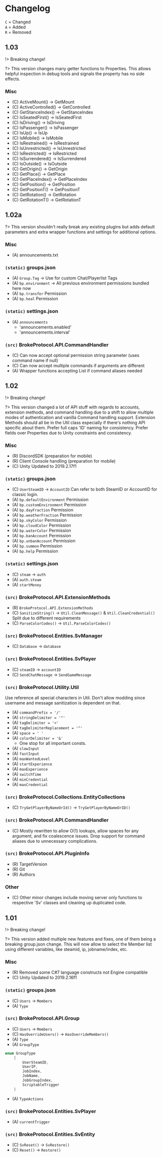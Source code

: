 # Changelog

`C` = Changed  
`A` = Added  
`R` = Removed  

## 1.03
!> Breaking change!

?> This version changes many getter functions to Properties. This allows helpful inspection in debug tools and signals the property has no side effects.

### Misc
- (C) ActiveMount() -> GetMount
- (C) ActiveControlled() -> GetControlled
- (C) GetStanceIndex() -> GetStanceIndex
- (C) IsSeatedFirst() -> IsSeatedFirst
- (C) IsDriving() -> IsDriving
- (C) IsPassenger() -> IsPassenger
- (C) IsUp() -> IsUp
- (C) IsMobile() -> IsMobile
- (C) IsRestrained() -> IsRestrained
- (C) IsUnrestricted() -> IsUnrestricted
- (C) IsRestricted() -> IsRestricted
- (C) IsSurrendered() -> IsSurrendered
- (C) IsOutside() -> IsOutside
- (C) GetOrigin() -> GetOrigin
- (C) GetPlace() -> GetPlace
- (C) GetPlaceIndex() -> GetPlaceIndex
- (C) GetPosition() -> GetPosition
- (C) GetPositionT() -> GetPositionT
- (C) GetRotation() -> GetRotation
- (C) GetRotationT() -> GetRotationT

## 1.02a
?> This version shouldn't really break any existing plugins but adds default parameters and extra wrapper functions and settings for additional options.

### Misc
- (A) announcements.txt

### `(static)` groups.json
- (A) `Group.Tag` -> Use for custom Chat/Playerlist Tags
- (A) `bp.environment` -> All previous environment permissions bundled here now
- (A) `bp.transfer` Permission
- (A) `bp.heal` Permission

### `(static)` settings.json
- (A) `announcements`
  - 'announcements.enabled'
  - 'announcements.interval'

### `(src)` BrokeProtocol.API.CommandHandler
- (C) Can now accept optional permission string parameter (uses command name if null)
- (C) Can now accept multiple commands if arguments are different
- (A) Wrapper functions accepting List<string> if command aliases needed

## 1.02
!> Breaking change!

?> This version changed a lot of API stuff with regards to accounts, extension methods, and command handling due to a shift to allow multiple modes of authentication and vanilla Command handling support. Extension Methods should all be in the Util class especially if there's nothing API specific about them. Prefer full caps 'ID' naming for consistency. Prefer fields over Properties due to Unity constraints and consistency.

### Misc
- (R) DiscordSDK (preparation for mobile)
- (R) Client Console handling (preparation for mobile)
- (C) Unity Updated to 2019.2.17f1

### `(static)` groups.json
- (C) `UserSteamID` -> `AccountID` Can refer to both SteamID or AccountID for classic login.
- (A) `bp.defaultEnvironment` Permission
- (A) `bp.customEnvironment` Permission
- (A) `bp.dayFraction` Permission
- (A) `bp.weatherFraction` Permission
- (A) `bp.skyColor` Permission
- (A) `bp.cloudColor` Permission
- (A) `bp.waterColor` Permission
- (A) `bp.banAccount` Permission
- (A) `bp.unbanAccount` Permission
- (A) `bp.summon` Permission
- (A) `bp.help` Permission

### `(static)` settings.json
- (C) `steam` -> `auth`
- (A) `auth.steam`
- (A) `startMoney`

### `(src)` BrokeProtocol.API.ExtensionMethods
- (R) `BrokeProtocol.API.ExtensionMethods`
- (C) `SanitizeString()` -> `Util.CleanMessage()` & `Util.CleanCredential()` Split due to different requirements
- (C) `ParseColorCodes()` -> `Util.ParseColorCodes()`

### `(src)` BrokeProtocol.Entities.SvManager
- (C) `Database` -> `database`

### `(src)` BrokeProtocol.Entities.SvPlayer
- (C) `steamID` -> `accountID`
- (C) `SendChatMessage` -> `SendGameMessage`

### `(src)` BrokeProtocol.Utility.Util
Use reference all special characters in Util. Don't allow modding since username and message sanitization is dependent on that.
- (A) `commandPrefix = '/'`
- (A) `stringDelimiter = '"'`
- (A) `tagDelimiter = '<'`
- (A) `tagDelimiterReplacement = '^'`
- (A) `space = ' '`
- (A) `colorDelimiter = '&'`
  - One stop for all important consts.
- (A) `slowInput`
- (A) `fastInput`
- (A) `maxWantedLevel`
- (A) `startExperience`
- (A) `maxExperience`
- (A) `switchTime`
- (A) `minCredential`
- (A) `maxCredential`

### `(src)` BrokeProtocol.Collections.EntityCollections
- (C) `TryGetPlayerByNameOrId()` -> `TryGetPlayerByNameOrID()`

### `(src)` BrokeProtocol.API.CommandHandler
- (C) Mostly rewritten to allow O(1) lookups, allow spaces for any argument, and fix coalescence issues. Drop support for command aliases due to unnecessary complications.

### `(src)` BrokeProtocol.API.PluginInfo
- (R) TargetVersion
- (R) Git
- (R) Authors

### Other
- (C) Other minor changes include moving server only functions to respective 'Sv' classes and cleaning up duplicated code. 

## 1.01
!> Breaking change!

?> This version added multiple new features and fixes, one of them being a breaking group.json change. This will now allow to select the Member list using different variables, like steamid, ip, jobname/index, etc. 

### Misc
- (R) Removed some C#7 language constructs not Engine compatible
- (C) Unity Updated to 2019.2.16f1

### `(static)` groups.json
- (C) `Users` -> `Members`
- (A) `Type`

### `(src)` BrokeProtocol.API.Group
- (C) `Users` -> `Members`
- (C) `HasOverrideUsers()` -> `HasOverrideMembers()`
- (A) `Type`
- (A) `GroupType`
```csharp
enum GroupType
    {
        UserSteamID,
        UserIP,
        JobIndex,
        JobName,
        JobGroupIndex,
        ScriptableTrigger
    }
```
- (A) `TypeActions`

### `(src)` BrokeProtocol.Entities.SvPlayer
- (A) `currentTrigger`

### `(src)` BrokeProtocol.Entities.SvEntity
- (C) `SvReset()` -> `SvRestore()`
- (C) `Reset()` -> `Restore()`

